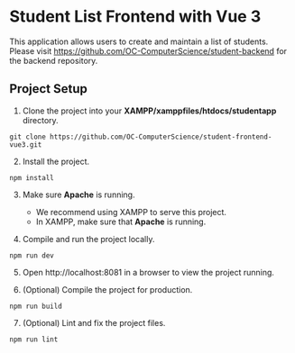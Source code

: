 # Student List Frontend with Vue 3

This application allows users to create and maintain a list of students. Please visit https://github.com/OC-ComputerScience/student-backend for the backend repository.

## Project Setup

1. Clone the project into your **XAMPP/xamppfiles/htdocs/studentapp** directory.
```
git clone https://github.com/OC-ComputerScience/student-frontend-vue3.git
```

2. Install the project.
```
npm install
```

3. Make sure **Apache** is running.
    - We recommend using XAMPP to serve this project.
    - In XAMPP, make sure that **Apache** is running.

4. Compile and run the project locally.
```
npm run dev
```

5. Open http://localhost:8081 in a browser to view the project running.

6. (Optional) Compile the project for production.
```
npm run build
```

7. (Optional) Lint and fix the project files.
```
npm run lint
```
